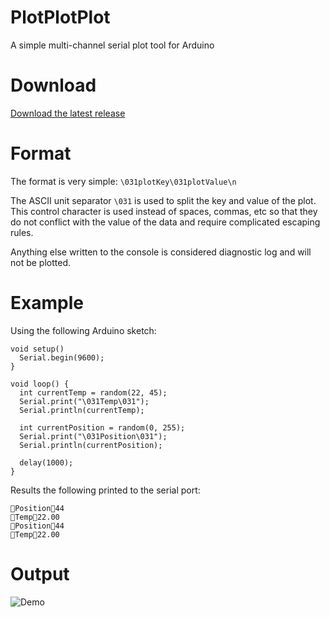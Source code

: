 # PlotPlotPlot

A simple multi-channel serial plot tool for Arduino

# Download

[Download the latest release](https://github.com/i386/plotplotplot/releases)

# Format

The format is very simple:
`\031plotKey\031plotValue\n`

The ASCII unit separator `\031` is used to split the key and value of the plot. This control character is used instead of spaces, commas, etc so that they do not conflict with the value of the data and require complicated escaping rules.

Anything else written to the console is considered diagnostic log and will not be plotted.

# Example
Using the following Arduino sketch:
```
void setup() 
  Serial.begin(9600);
}

void loop() {
  int currentTemp = random(22, 45);
  Serial.print("\031Temp\031");
  Serial.println(currentTemp);

  int currentPosition = random(0, 255);  
  Serial.print("\031Position\031");
  Serial.println(currentPosition);

  delay(1000);
}
```

Results the following printed to the serial port:
```
Position44
Temp22.00
Position44
Temp22.00
```

# Output

![Demo](https://raw.githubusercontent.com/i386/plotplotplot/master/demo.gif)
